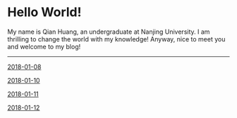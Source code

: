 # Hello World!

My name is Qian Huang, an undergraduate at Nanjing University. I am thrilling to change the world with my knowledge! Anyway, nice to meet you and welcome to my blog!

---

[2018-01-08](/20180108.md)

[2018-01-10](/20180110.md)

[2018-01-11](/20180111.md)

[2018-01-12](/20180112.md)

